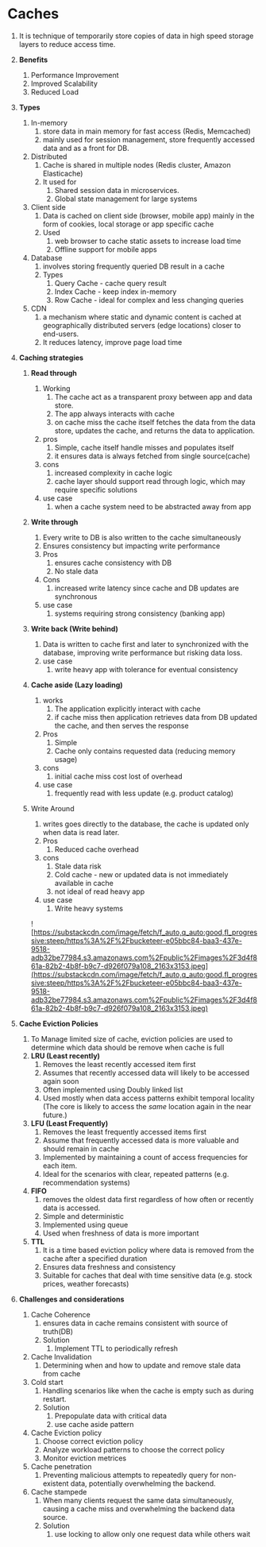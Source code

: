 # Caches

1. It is technique of temporarily store copies of data in high speed storage layers to reduce access time.
2. **Benefits**
    1. Performance Improvement
    2. Improved Scalability
    3. Reduced Load
3. **Types**
    1. In-memory
        1. store data in main memory for fast access (Redis, Memcached)
        2. mainly used for session management, store frequently accessed data and as a front for DB.
    2. Distributed 
        1. Cache is shared in multiple nodes (Redis cluster, Amazon Elasticache)
        2. It used for 
            1. Shared session data in microservices.
            2. Global state management for large systems
    3. Client side
        1. Data is cached on client side (browser, mobile app) mainly in the form of cookies, local storage or app specific cache
        2. Used
            1. web browser to cache static assets to increase load time
            2. Offline support for mobile apps
    4. Database
        1. involves storing frequently queried DB result in a cache
        2. Types
            1. Query Cache - cache query result
            2. Index Cache - keep index in-memory
            3. Row Cache - ideal for complex and less changing queries
    5. CDN
        1. a mechanism where static and dynamic content is cached at geographically distributed servers (edge locations) closer to end-users.
        2. It reduces latency, improve page load time
4. **Caching strategies**
    1. **Read through**
        1. Working
            1. The cache act as a transparent proxy between app and data store.
            2. The app always interacts with cache
            3. on cache miss the cache itself fetches the data from the data store, updates the cache, and returns the data to application.
        2. pros
            1. Simple, cache itself handle misses and populates itself
            2. it ensures data is always fetched from single source(cache)
        3. cons
            1. increased complexity in cache logic
            2. cache layer should support read through logic, which may require specific solutions
        4. use case
            1. when a cache system need to be abstracted away from app
    2. **Write through**
        1. Every write to DB is also written to the cache simultaneously
        2. Ensures consistency but impacting write performance
        3. Pros
            1. ensures cache consistency with DB
            2. No stale data
        4. Cons
            1. increased write latency since cache and DB updates are synchronous
        5. use case
            1. systems requiring strong consistency (banking app)
    3. **Write back (Write behind)**
        1. Data is written to cache first and later to synchronized with the database, improving write performance but risking data loss.
        2. use case
            1. write heavy app with tolerance for eventual consistency
    4. **Cache aside (Lazy loading)**
        1. works
            1. The application explicitly interact with cache
            2. if cache miss then application retrieves data from DB updated the cache, and then serves the response
        2. Pros
            1. Simple
            2. Cache only contains requested data (reducing memory usage)
        3. cons
            1. initial cache miss cost lost of overhead 
        4. use case
            1. frequently read with less update (e.g. product catalog)
    5. Write Around
        1. writes goes directly to the database, the cache is updated only when data is read later.
        2. Pros
            1. Reduced cache overhead
        3. cons
            1. Stale data risk
            2. Cold cache - new or updated data is not immediately available in cache
            3. not ideal of read heavy app
        4. use case
            1. Write heavy systems
        
        ![https://substackcdn.com/image/fetch/f_auto,q_auto:good,fl_progressive:steep/https%3A%2F%2Fbucketeer-e05bbc84-baa3-437e-9518-adb32be77984.s3.amazonaws.com%2Fpublic%2Fimages%2F3d4f861a-82b2-4b8f-b9c7-d926f079a108_2163x3153.jpeg](https://substackcdn.com/image/fetch/f_auto,q_auto:good,fl_progressive:steep/https%3A%2F%2Fbucketeer-e05bbc84-baa3-437e-9518-adb32be77984.s3.amazonaws.com%2Fpublic%2Fimages%2F3d4f861a-82b2-4b8f-b9c7-d926f079a108_2163x3153.jpeg)
        
5. **Cache Eviction Policies**
    1. To Manage limited size of cache, eviction policies are used to determine which data should be remove when cache is full
    2. **LRU (Least recently)**
        1. Removes the least recently accessed item first
        2. Assumes that recently accessed data will likely to be accessed again soon
        3. Often implemented using Doubly linked list
        4. Used mostly when data access patterns exhibit temporal locality (The core is likely to access the *same* location again in the near future.)
    3. **LFU (Least Frequently)**
        1. Removes the least frequently accessed items first
        2. Assume that frequently accessed data is more valuable and should remain in cache
        3. Implemented by maintaining a count of access frequencies for each item.
        4. Ideal for the scenarios with clear, repeated patterns (e.g. recommendation systems)
    4. **FIFO**
        1. removes the oldest data first regardless of how often or recently data is accessed.
        2. Simple and deterministic
        3. Implemented using queue
        4. Used when freshness of data is more important
    5. **TTL**
        1. It is a time based eviction policy where data is removed from the cache after a specified duration
        2. Ensures data freshness and consistency
        3. Suitable for caches that deal with time sensitive data (e.g. stock prices, weather forecasts)
6. **Challenges and considerations**
    1. Cache Coherence
        1. ensures data in cache remains consistent with source of truth(DB)
        2. Solution
            1. Implement TTL to periodically refresh
    2. Cache Invalidation
        1. Determining when and how to update and remove stale data from cache
    3. Cold start
        1. Handling scenarios like when the cache is empty such as during restart.
        2. Solution
            1. Prepopulate data with critical data
            2. use cache aside pattern 
    4. Cache Eviction policy
        1. Choose correct eviction policy
        2. Analyze workload patterns to choose the correct policy
        3. Monitor eviction metrices
    5. Cache penetration
        1. Preventing malicious attempts to repeatedly query for non-existent data, potentially overwhelming the backend.
    6. Cache stampede
        1. When many clients request the same data simultaneously, causing a cache miss and overwhelming the backend data source.
        2. Solution
            1. use locking to allow only one request data while others wait